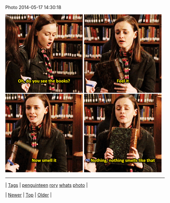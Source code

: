 <!--
title: Photo 2014-05-17 14
date: 2020-06-28T15:27:00.289Z
tags: penguinteen, rory, whats, photo
-->


Photo 2014-05-17 14:30:18

![](86009032484-0.gif)
![](86009032484-1.gif)
![](86009032484-2.gif)
![](86009032484-3.gif)

<!--BOTTOM-POST-NAVIGATION-->
---

| [Tags](tags.md) | [penguinteen](tag-penguinteen.md) [rory](tag-rory.md) [whats](tag-whats.md) [photo](tag-photo.md) |

| [Newer](86007020019.md) | [Top](index.md) | [Older](86021212794.md) |